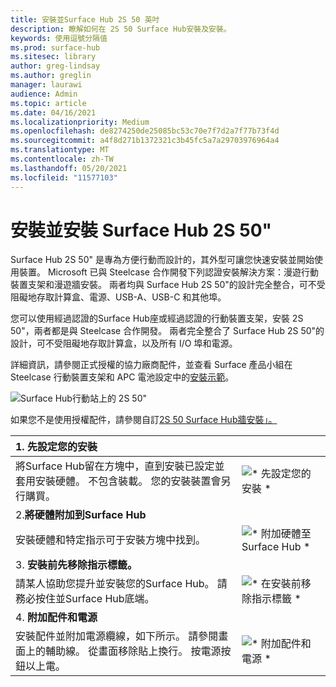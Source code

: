 ```yaml
---
title: 安裝並Surface Hub 2S 50 英吋
description: 瞭解如何在 2S 50 Surface Hub安裝及安裝。
keywords: 使用逗號分隔值
ms.prod: surface-hub
ms.sitesec: library
author: greg-lindsay
ms.author: greglin
manager: laurawi
audience: Admin
ms.topic: article
ms.date: 04/16/2021
ms.localizationpriority: Medium
ms.openlocfilehash: de8274250de25085bc53c70e7f7d2a7f77b73f4d
ms.sourcegitcommit: a4f8d271b1372321c3b45fc5a7a29703976964a4
ms.translationtype: MT
ms.contentlocale: zh-TW
ms.lasthandoff: 05/20/2021
ms.locfileid: "11577103"
---
```

# <a name="install-and-mount-surface-hub-2s-50"></a>安裝並安裝 Surface Hub 2S 50"

Surface Hub 2S 50" 是專為方便行動而設計的，其外型可讓您快速安裝並開始使用裝置。 Microsoft 已與 Steelcase 合作開發下列認證安裝解決方案：漫遊行動裝置支架和漫遊牆安裝。 兩者均與 Surface Hub 2S 50"的設計完全整合，可不受阻礙地存取計算盒、電源、USB-A、USB-C 和其他埠。

您可以使用經過認證的Surface Hub座或經過認證的行動裝置支架，安裝 2S 50"，兩者都是與 Steelcase 合作開發。 兩者完全整合了 Surface Hub 2S 50"的設計，可不受阻礙地存取計算盒，以及所有 I/O 埠和電源。 

詳細資訊，請參閱正式授權[](http://licensedhardware.azurewebsites.net/surface)的協力廠商配件，並查看 Surface 產品小組在 Steelcase 行動裝置支架和 APC 電池設定中的[安裝示範](https://youtu.be/VTzdu4Skpkg)。

 ![Surface Hub行動站上的 2S 50"](images/sh2-mobile-stand.png)<br>

如果您不是使用授權配件，請參閱自訂[2S 50 Surface Hub牆安裝」。](surface-hub-2s-custom-install.md)

| 1. **先設定您的安裝** | |
|:------ |:-------- |
| 將Surface Hub留在方塊中，直到安裝已設定並套用安裝硬體。 不包含裝載。 您的安裝裝置會另行購買。 | ![* 先設定您的安裝 *](images/sh2-setup-1.png) <br> |
| 2.**將硬體附加到Surface Hub** | |
| 安裝硬體和特定指示可于安裝方塊中找到。 | ![* 附加硬體至 Surface Hub *](images/sh2-setup-2.png) <br> |
| 3. **安裝前先移除指示標籤。** | |
| 請某人協助您提升並安裝您的Surface Hub。 請務必按住並Surface Hub底端。 | ![* 在安裝前移除指示標籤 *](images/sh2-setup-3.png) <br> |
| 4. **附加配件和電源** | |
| 安裝配件並附加電源纜線，如下所示。 請參閱畫面上的輔助線。 從畫面移除貼上換行。 按電源按鈕以上電。 | ![* 附加配件和電源 *](images/sh2-setup-4.png) <br> |
